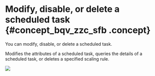 # Modify, disable, or delete a scheduled task {#concept_bqv_zzc_sfb .concept}

You can modify, disable, or delete a scheduled task.

Modifies the attributes of a scheduled task, queries the details of a scheduled task, or deletes a specified scaling rule.

![](http://static-aliyun-doc.oss-cn-hangzhou.aliyuncs.com/assets/img/40598/154227335332051_en-US.png)

